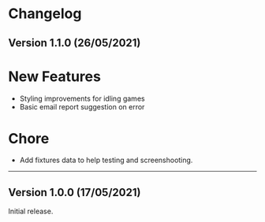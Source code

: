# Changelog

## Version 1.1.0 (26/05/2021)
# New Features

* Styling improvements for idling games
* Basic email report suggestion on error

# Chore

* Add fixtures data to help testing and screenshooting.
---

## Version 1.0.0 (17/05/2021)
Initial release.